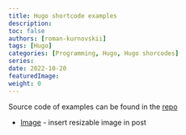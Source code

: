 ```yaml
---
title: Hugo shortcode examples
description:
toc: false
authors: [roman-kurnovskii]
tags: [Hugo]
categories: [Programming, Hugo, Hugo shorcodes]
series:
date: 2022-10-20
featuredImage:
weight: 0
---
```


Source code of examples can be found in the [repo](https://github.com/romankurnovskii/awesome-hugo-shortcodes)


- [Image](img) - insert resizable image in post